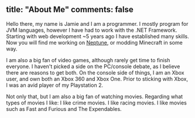 title: "About Me"
comments: false
---
Hello there, my name is Jamie and I am a programmer.
I mostly program for JVM languages, however I have had to work with the .NET Framework.
Starting with web development ~5 years ago I have established many skills.
Now you will find me working on [Neptune](http://www.neptunepowered.org/), or modding Minecraft in some way.

I am also a big fan of video games, although rarely get time to finish everyone.
I haven't picked a side on the PC/console debate, as I believe there are reasons to get both.
On the console side of things, I am an Xbox user, and own both an Xbox 360 and Xbox One.
Prior to sticking with Xbox, I was an avid player of my Playstation 2.

Not only that, but I am also a big fan of watching movies.
Regarding what types of movies I like:
I like crime movies.
I like racing movies.
I like movies such as Fast and Furious and The Expendables.
